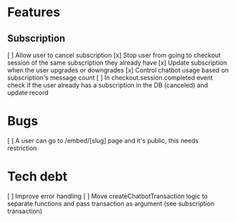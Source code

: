 # Features
## Subscription
[ ] Allow user to cancel subscription
[x] Stop user from going to checkout session of the same subscription they already have
[x] Update subscription when the user upgrades or downgrades
[x] Control chatbot usage based on subscription's message count
[ ] In checkout.session.completed event check if the user already has a subscription in the DB (canceled) and update record

# Bugs
[ ] A user can go to /embed/[slug] page and it's public, this needs restriction

# Tech debt
[ ] Improve error handling
[ ] Move createChatbotTransaction logic to separate functions and pass transaction as argument (see subscription transaction)